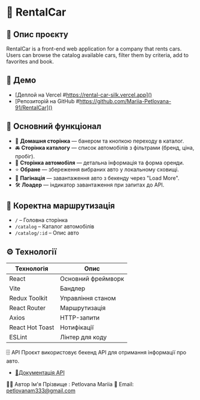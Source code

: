 # 🚗 RentalCar

## 📌 Опис проєкту

RentalCar is a front-end web application for a company that rents
cars. Users can browse the catalog available cars, filter them by
criteria, add to favorites and book.

## 🔗 Демо

- [Деплой на Vercel #https://rental-car-silk.vercel.app]()
- [Репозиторій на GitHub #https://github.com/Mariia-Petlovana-91/RentalCar]()

## 📜 Основний функціонал

- 📌 **Домашня сторінка** — банером та кнопкою переходу в каталог.
- 🚘 **Сторінка каталогу** — список автомобілів з фільтрами (бренд,
  ціна, пробіг).
- 📝 **Сторінка автомобіля** — детальна інформація та форма оренди.
- ⭐ **Обране** — збереження вибраних авто у локальному сховищі.
- 🔄 **Пагінація** — завантаження авто з бекенду через "Load More".
- 🛠 **Лоадер** — індикатор завантаження при запитах до API.

## 📍 Коректна маршрутизація

- `/` – Головна сторінка
- `/catalog` – Каталог автомобілів
- `/catalog/:id` – Опис авто

## ⚙️ Технології

| Технологія      | Опис               |
| --------------- | ------------------ |
| React           | Основний фреймворк |
| Vite            | Бандлер            |
| Redux Toolkit   | Управління станом  |
| React Router    | Маршрутизація      |
| Axios           | HTTP-запити        |
| React Hot Toast | Нотифікації        |
| ESLint          | Лінтер для коду    |

🗄 API Проєкт використовує бекенд API для отримання інформації про
авто.

- [📜Документація API](#https://car-rental-api.goit.global/api-docs/)

👨‍💻 Автор Ім'я Прізвище : Petlovana Mariia 📧 Email:
petlovanam333@gmail.com
